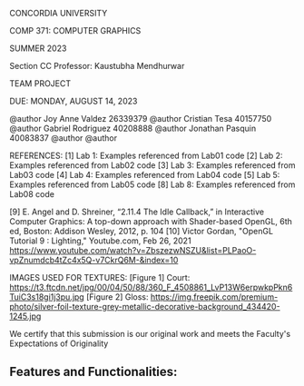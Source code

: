  
 CONCORDIA UNIVERSITY

 COMP 371: COMPUTER GRAPHICS

 SUMMER 2023

 Section CC
 Professor: Kaustubha Mendhurwar
 
 TEAM PROJECT

 DUE: MONDAY, AUGUST 14, 2023
  
 @author Joy Anne Valdez	26339379
 @author Cristian Tesa 40157750
 @author Gabriel Rodriguez 40208888
 @author Jonathan Pasquin 40083837
 @author 
 @author 

REFERENCES:
[1] Lab 1: Examples referenced from Lab01 code
[2] Lab 2: Examples referenced from Lab02 code
[3] Lab 3: Examples referenced from Lab03 code
[4] Lab 4: Examples referenced from Lab04 code
[5] Lab 5: Examples referenced from Lab05 code
[8] Lab 8: Examples referenced from Lab08 code


 [9] E. Angel and D. Shreiner, “2.11.4 The Idle Callback,” in Interactive Computer Graphics: 
     A top-down approach with Shader-based OpenGL, 6th ed, Boston: Addison Wesley, 2012, p. 104
[10] Victor Gordan, "OpenGL Tutorial 9 : Lighting," Youtube.com, Feb 26, 2021
     https://www.youtube.com/watch?v=ZbszezwNSZU&list=PLPaoO-vpZnumdcb4tZc4x5Q-v7CkrQ6M-&index=10

IMAGES USED FOR TEXTURES:
[Figure 1] Court: https://t3.ftcdn.net/jpg/00/04/50/88/360_F_4508861_LvP13W6erpwkpPkn6TuiC3s18gi1j3pu.jpg
[Figure 2] Gloss: https://img.freepik.com/premium-photo/silver-foil-texture-grey-metallic-decorative-background_434420-1245.jpg


We certify that this submission is our original work and meets the Faculty's Expectations of Originality

Features and Functionalities:
-----------------------------



